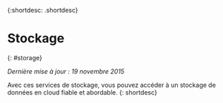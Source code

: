 {:shortdesc: .shortdesc} 

# Stockage 
{: #storage}

*Dernière mise à jour : 19 novembre 2015*

Avec ces services de stockage, vous pouvez accéder à un stockage de données en cloud fiable et abordable.
{: shortdesc}



